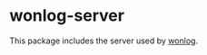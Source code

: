 # wonlog-server

This package includes the server used by [wonlog](https://www.github.com/devrama/wonlog).<br>
